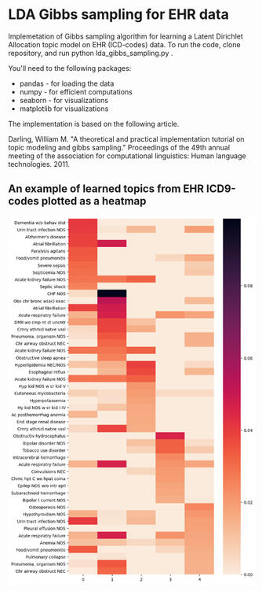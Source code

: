 # LDA Gibbs sampling for EHR data
Implemetation of Gibbs sampling algorithm for learning a Latent Dirichlet Allocation topic model on EHR (ICD-codes) data.
To run the code, clone repository, and run python lda_gibbs_sampling.py .

You'll need to the following packages:
- pandas - for loading the data
- numpy - for efficient computations
- seaborn - for visualizations
- matplotlib for visualizations

The implementation is based on the following article.

Darling, William M. "A theoretical and practical implementation tutorial on topic modeling and gibbs sampling." Proceedings of the 49th annual meeting of the association for computational linguistics: Human language technologies. 2011.

## An example of learned topics from EHR ICD9-codes plotted as a heatmap
![Alt text](top_words_by_topic.png?raw=true "Top words by topic")
